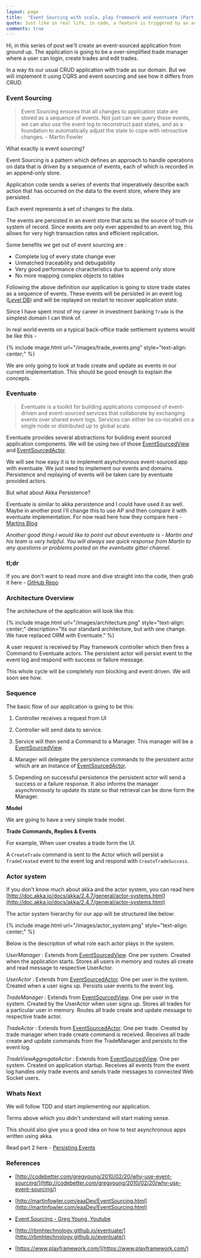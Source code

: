 ```yaml
---
layout: page
title:  "Event Sourcing with scala, play framework and eventuate (Part 1 - Introduction)"
quote: Just like in real life, in code, a feature is triggered by an action (command) that results in a sequence of events that might or might not cause side effects.  ― Greg Young, Exploring CQRS and Event Sourcing
comments: true
---
```



Hi, in this series of post we'll create an event-sourced application from ground up. The application is going to be a over-simplified trade manager where a user can login, create trades and edit trades. 

In a way its our usual CRUD application with trade as our domain. But we will implement it using CQRS and event sourcing and see how it differs from CRUD.

### Event Sourcing
 
> Event Sourcing ensures that all changes to application state are stored as a sequence of events. Not just can we query these events, we can also use the event log to reconstruct past states, and as a foundation to automatically adjust the state to cope with retroactive changes. - Martin Fowler

What exactly is event sourcing?

Event Sourcing is a pattern which defines an approach to handle operations on data that is driven by a sequence of events, each of which is recorded in an append-only store. 

Application code sends a series of events that imperatively describe each action that has occurred on the data to the event store, where they are persisted. 

Each event represents a set of changes to the data.
 
The events are persisted in an event store that acts as the source of truth or system of record. Since events are only ever appended to an event log, this allows for very high transaction rates and efficient replication. 

Some benefits we get out of event sourcing are :

  - Complete log of every state change ever
  - Unmatched traceability and debugability
  - Very good performance characteristics due to append only store
  - No more mapping complex objects to tables

Following the above definition our application is going to store trade states as a sequence of events. These events will be persisted in an event log ([Level DB](http://leveldb.org/)) and will be replayed on restart to recover application state. 

Since I have spent most of my career in investment banking `Trade` is the simplest domain I can think of.

In real world events on a typical back-office trade settlement systems would be like this - 

{% include image.html url="/images/trade_events.png" style="text-align: center;" %}

We are only going to look at trade create and update as events in our current implementation. This should be good enough to explain the concepts.

### Eventuate

> Eventuate is a toolkit for building applications composed of event-driven and event-sourced services that collaborate by exchanging events over shared event logs. Services can either be co-located on a single node or distributed up to global scale.

Eventuate provides several abstractions for building event sourced application components. We will be using two of those [EventSourcedView](http://rbmhtechnology.github.io/eventuate/reference/event-sourcing.html#event-sourced-views) and [EventSourcedActor](http://rbmhtechnology.github.io/eventuate/user-guide.html#event-sourced-actors).

We will see how easy it is to implement asynchronous event-sourced app with eventuate. We just need to implement our events and domains. Persistence and replaying of events will be taken care by eventuate provided actors.

But what about Akka Persistence?

Eventuate is similar to akka persistence and I could have used it as well. Maybe in another post I'll change this to use AP and then compare it with eventuate implementation.
For now read here how they compare here - [Martins Blog](http://krasserm.github.io/2015/05/25/akka-persistence-eventuate-comparison/)

_Another good thing I would like to point out about eventuate is - Martin and his team is very helpful. You will always see quick response from Martin to any questions or problems posted on the eventuate gitter channel._


### tl;dr
If you are don't want to read more and dive straight into the code, then grab it here - [GitHub Repo](https://github.com/kunalkanojia/react-play-eventsourcing )


### Architecture Overview 

The architecture of the application will look like this:

{% include image.html url="/images/architecture.png" style="text-align: center;" description="Its our standard architecture, but with one change. We have replaced ORM with Eventuate." %}


A user request is received by Play framework controller which then fires a Command to Eventuate actors. The persistent actor will persist event to the event log and respond with success or failure message. 

This whole cycle will be completely non blocking and event driven. We will soon see how.


### Sequence 

The basic flow of our application is going to be this:
 
1. Controller receives a request from UI

2. Controller will send data to service.

3. Service will then send a Command to a Manager. This manager will be a [EventSourcedView](http://rbmhtechnology.github.io/eventuate/reference/event-sourcing.html#event-sourced-views).

4. Manager will delegate the persistence commands to the persistent actor which are an instance of [EventSourcedActor](http://rbmhtechnology.github.io/eventuate/reference/event-sourcing.html#event-sourced-actors).

5. Depending on successful persistence the persistent actor will send a success or a failure response. It also informs the manager asynchronously to update its state so that retrieval can be done form the Manager.

<strong>Model</strong>

We are going to have a very simple trade model.

<script src="https://gist.github.com/kunalkanojia/664ec1bbbbbfb990c4b9f896711c073b.js"></script>

<strong>Trade Commands, Replies & Events</strong>

<script src="https://gist.github.com/kunalkanojia/9e716281e2136e0677e7517269b35053.js"></script>

For example, When user creates a trade form the UI.

A `CreateTrade` command is sent to the Actor which will persist a `TradeCreated` event to the event log and respond with `CreateTradeSuccess`.

### Actor system

If you don't know much about akka and the actor system, you can read here [http://doc.akka.io/docs/akka/2.4.7/general/actor-systems.html](http://doc.akka.io/docs/akka/2.4.7/general/actor-systems.html)

The actor system hierarchy for our app will be structured like below: 

{% include image.html url="/images/actor_system.png" style="text-align: center;" %}

Below is the description of what role each actor plays in the system.

_UserManager_ :
Extends from [EventSourcedView](http://rbmhtechnology.github.io/eventuate/architecture.html#event-sourced-views). One per system. Created when the application starts. Stores all users in memory and routes all create and read message to respective UserActor.

_UserActor_ :
Extends from [EventSourcedActor](http://rbmhtechnology.github.io/eventuate/user-guide.html#event-sourced-actors). One per user in the system. Created when a user signs up. Persists user events to the event log.

_TradeManager_ :
 Extends from [EventSourcedView](http://rbmhtechnology.github.io/eventuate/architecture.html#event-sourced-views). One per user in the system. Created by the UserActor when user signs up. Stores all trades for a particular user in memory. Routes all trade create and update message to respective trade actor.

_TradeActor_ :
Extends from [EventSourcedActor](http://rbmhtechnology.github.io/eventuate/user-guide.html#event-sourced-actors). One per trade. Created by trade manager when trade create command is received. Receives all trade create and update commands from the TradeManager and persists to the event log.

_TradeViewAggregateActor_ :
Extends from [EventSourcedView](http://rbmhtechnology.github.io/eventuate/architecture.html#event-sourced-views). One per system. Created on application startup. Receives all events from the event log handles only trade events and sends trade messages to connected Web Socket users.


### Whats Next

We will follow TDD and start implementing our application. 

Terms above which you didn't understand will start making sense.

This should also give you a good idea on how to test asynchronous apps written using akka.

Read part 2 here - [Persisting Events](http://kunalkanojia.github.io/blog/persisting-events)

### References

- [http://codebetter.com/gregyoung/2010/02/20/why-use-event-sourcing/](http://codebetter.com/gregyoung/2010/02/20/why-use-event-sourcing/)

- [http://martinfowler.com/eaaDev/EventSourcing.html](http://martinfowler.com/eaaDev/EventSourcing.html)

- [Event Sourcing - Greg Young, Youtube](https://www.youtube.com/watch?v=8JKjvY4etTY)

- [http://rbmhtechnology.github.io/eventuate/](http://rbmhtechnology.github.io/eventuate/)

- [https://www.playframework.com/](https://www.playframework.com/)

